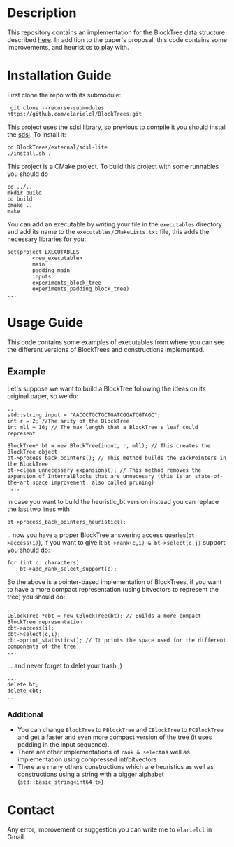 # Description
This repository contains an implementation for the BlockTree data structure described [here](https://ieeexplore.ieee.org/document/7149265). In addition to the paper's proposal, this code contains some improvements, and heuristics to play with.
# Installation Guide
First clone the repo with its submodule:
```
 git clone --recurse-submodules https://github.com/elarielcl/BlockTrees.git
 ```
 This project uses the [sdsl](https://github.com/elarielcl/sdsl-lite) library, so previous to compile it you should install the [sdsl](https://github.com/elarielcl/sdsl-lite). To install it:
 ```
 cd BlockTrees/external/sdsl-lite
 ./install.sh .
 ```
 
This project is a CMake project. To build this project with some runnables you should do

```
cd ../..
mkdir build
cd build
cmake ..
make
```

You can add an executable by writing your file in the `executables` directory and add its name to the `executables/CMakeLists.txt` file, this adds the necessary libraries for you:
```
set(project_EXECUTABLES
        <new_executable>
        main
        padding_main
        inputs
        experiments_block_tree
        experiments_padding_block_tree)
...
```

 # Usage Guide
 This code contains some examples of executables from where you can see the different versions of BlockTrees and constructions implemented.
 ## Example
 Let's suppose we want to build a BlockTree following the ideas on its original paper, so we do:
 ```
 ...
 std::string input = "AACCCTGCTGCTGATCGGATCGTAGC";
 int r = 2; //The arity of the BlockTree
 int mll = 16; // The max length that a BlockTree's leaf could represent
 
 BlockTree* bt = new BlockTree(input, r, mll); // This creates the BlockTree object
 bt->process_back_pointers(); // This method builds the BackPointers in the BlockTree
bt->clean_unnecessary_expansions(); // This method removes the expansion of InternalBlocks that are unnecesary (this is an state-of-the-art space improvement, also called pruning)
  ...
 ```
  in case you want to build the heuristic_bt version instead you can replace the last two lines with
 ```
 bt->process_back_pointers_heuristic();
 ```
 .. now you have a proper BlockTree answering access queries(`bt->access(i)`), if you want to give it ``bt->rank(c,i) & bt->select(c,j)`` support you should do:
 ```
 for (int c: characters)
     bt->add_rank_select_support(c);
 ```
 So the above is a pointer-based implementation of BlockTrees, if you want to have a more compact representation (using bitvectors to represent the tree) you should do:
 ```
 ...
 CBlockTree *cbt = new CBlockTree(bt); // Builds a more compact BlockTree representation
 cbt->access(i);
 cbt->select(c,i);
 cbt->print_statistics(); // It prints the space used for the different components of the tree
 ...
 ```
 ... and never forget to delet your trash ;)
 ```
 ...
 delete bt;
 delete cbt;
 ...
 ```
 ### Additional
 - You can change `BlockTree` to `PBlockTree` and `CBlockTree` to `PCBlockTree` and get a faster and even more compact version of the tree (it uses padding in the input sequence).
 - There are other implementations of `rank & select`as well as implementation using compressed int/bitvectors
 - There are many others constructions which are heuristics as well as constructions using a string with a bigger alphabet (``std::basic_string<int64_t>``)
 # Contact
 Any error, improvement or suggestion you can write me to `elarielcl` in Gmail. 
